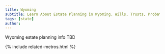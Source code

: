 ```yaml
---
title: Wyoming
subtitle: Learn About Estate Planning in Wyoming. Wills, Trusts, Probate, and More in Wyoming. Find a Wyoming Estate Attorney for Your Estate Planning Needs.
tags: [state]
author:
---
```


Wyoming estate planning info TBD

<!-- Related Metros List -->
{% include related-metros.html %}
